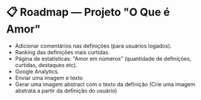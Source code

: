 # 📋 Roadmap — Projeto "O Que é Amor"

- Adicionar comentários nas definições (para usuários logados).
- Ranking das definições mais curtidas.
- Página de estatísticas: "Amor em números" (quantidade de definições, curtidas, destaques etc).
- Google Analytics.
- Enviar uma imagem e texto
- Gerar uma imagem abstract com o texto da definição (Crie uma imagem abstrata a partir da definição do usuário)

